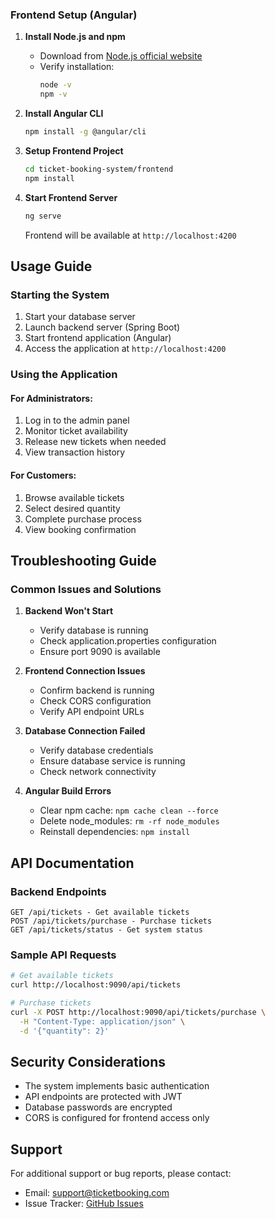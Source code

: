 ### Frontend Setup (Angular)

1. **Install Node.js and npm**
   - Download from [Node.js official website](https://nodejs.org/)
   - Verify installation:
     ```bash
     node -v
     npm -v
     ```

2. **Install Angular CLI**
   ```bash
   npm install -g @angular/cli
   ```

3. **Setup Frontend Project**
   ```bash
   cd ticket-booking-system/frontend
   npm install
   ```

4. **Start Frontend Server**
   ```bash
   ng serve
   ```
   Frontend will be available at `http://localhost:4200`

## Usage Guide

### Starting the System

1. Start your database server
2. Launch backend server (Spring Boot)
3. Start frontend application (Angular)
4. Access the application at `http://localhost:4200`

### Using the Application

#### For Administrators:
1. Log in to the admin panel
2. Monitor ticket availability
3. Release new tickets when needed
4. View transaction history

#### For Customers:
1. Browse available tickets
2. Select desired quantity
3. Complete purchase process
4. View booking confirmation

## Troubleshooting Guide

### Common Issues and Solutions

1. **Backend Won't Start**
   - Verify database is running
   - Check application.properties configuration
   - Ensure port 9090 is available

2. **Frontend Connection Issues**
   - Confirm backend is running
   - Check CORS configuration
   - Verify API endpoint URLs

3. **Database Connection Failed**
   - Verify database credentials
   - Ensure database service is running
   - Check network connectivity

4. **Angular Build Errors**
   - Clear npm cache: `npm cache clean --force`
   - Delete node_modules: `rm -rf node_modules`
   - Reinstall dependencies: `npm install`

## API Documentation

### Backend Endpoints

```
GET /api/tickets - Get available tickets
POST /api/tickets/purchase - Purchase tickets
GET /api/tickets/status - Get system status
```

### Sample API Requests

```bash
# Get available tickets
curl http://localhost:9090/api/tickets

# Purchase tickets
curl -X POST http://localhost:9090/api/tickets/purchase \
  -H "Content-Type: application/json" \
  -d '{"quantity": 2}'
```

## Security Considerations

- The system implements basic authentication
- API endpoints are protected with JWT
- Database passwords are encrypted
- CORS is configured for frontend access only

## Support

For additional support or bug reports, please contact:
- Email: support@ticketbooking.com
- Issue Tracker: [GitHub Issues](github.com/ticket-booking/issues)

